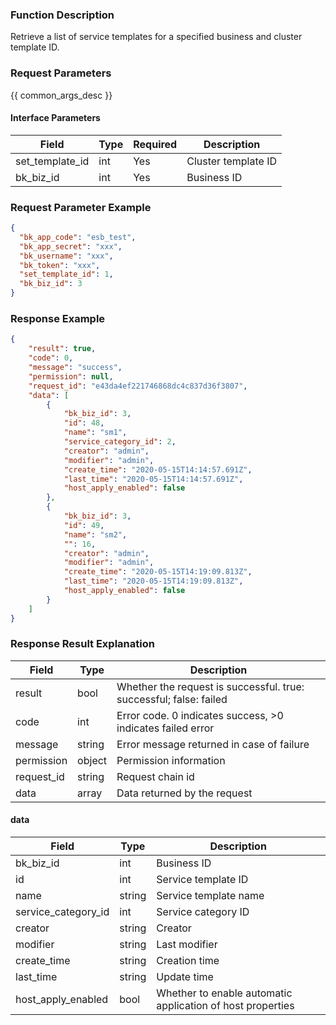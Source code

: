 ### Function Description

Retrieve a list of service templates for a specified business and cluster template ID.

### Request Parameters

{{ common_args_desc }}

#### Interface Parameters

| Field           | Type | Required | Description         |
| --------------- | ---- | -------- | ------------------- |
| set_template_id | int  | Yes      | Cluster template ID |
| bk_biz_id       | int  | Yes      | Business ID         |

### Request Parameter Example

```json
{
  "bk_app_code": "esb_test",
  "bk_app_secret": "xxx",
  "bk_username": "xxx",
  "bk_token": "xxx",
  "set_template_id": 1,
  "bk_biz_id": 3
}
```

### Response Example

```json
{
    "result": true,
    "code": 0,
    "message": "success",
    "permission": null,
    "request_id": "e43da4ef221746868dc4c837d36f3807",
    "data": [
        {
            "bk_biz_id": 3,
            "id": 48,
            "name": "sm1",
            "service_category_id": 2,
            "creator": "admin",
            "modifier": "admin",
            "create_time": "2020-05-15T14:14:57.691Z",
            "last_time": "2020-05-15T14:14:57.691Z",
            "host_apply_enabled": false
        },
        {
            "bk_biz_id": 3,
            "id": 49,
            "name": "sm2",
            "": 16,
            "creator": "admin",
            "modifier": "admin",
            "create_time": "2020-05-15T14:19:09.813Z",
            "last_time": "2020-05-15T14:19:09.813Z",
            "host_apply_enabled": false
        }
    ]
}
```

### Response Result Explanation

| Field       | Type   | Description                                                  |
| ---------- | ------ | ------------------------------------------------------------ |
| result     | bool   | Whether the request is successful. true: successful; false: failed |
| code       | int    | Error code. 0 indicates success, >0 indicates failed error   |
| message    | string | Error message returned in case of failure                    |
| permission | object | Permission information                                       |
| request_id | string | Request chain id                                             |
| data       | array  | Data returned by the request                                 |

#### data

| Field               | Type   | Description                                                |
| ------------------- | ------ | ---------------------------------------------------------- |
| bk_biz_id           | int    | Business ID                                                |
| id                  | int    | Service template ID                                        |
| name                | string | Service template name                                      |
| service_category_id | int    | Service category ID                                        |
| creator             | string | Creator                                                    |
| modifier            | string | Last modifier                                              |
| create_time         | string | Creation time                                              |
| last_time           | string | Update time                                                |
| host_apply_enabled  | bool   | Whether to enable automatic application of host properties |